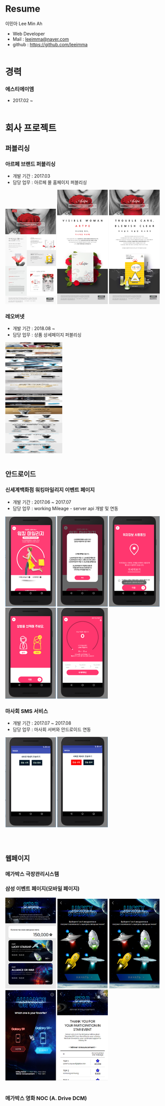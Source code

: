 # Resume

이민아 Lee Min Ah

- Web Developer
- Mail : leeimma@naver.com
- github : https://github.com/leeimma
 <br /> <br />
 
# 경력
### 에스티에이엠
* 2017.02 ~
 <br /> <br />
 
# 회사 프로젝트
## 퍼블리싱
### 아르페 브랜드 퍼블리싱
 - 개발 기간 : 2017.03
 - 담당 업무 : 아르페 몰 홈페이지 퍼블리싱
 
<img src="image/artpe/01_main.jpg" width="160"/> <img src="image/artpe/02_sub.jpg" width="160"/> <img src="image/artpe/03_sub.jpg" width="160"/> 

### 레오버넷 
 - 개발 기간 : 2018.08 ~
 - 담당 업무 : 상품 상세페이지 퍼블리싱
 
<img src="image/leoburnett/20181123_11st_mobile.jpg" width="180" height="350"/>
 <br /> <br />
 
## 안드로이드
### 신세계백화점 워킹마일리지 이벤트 페이지
 - 개발 기간 : 2017.06 ~ 2017.07
 - 담당 업무 : working Mileage - server api 개발 및 연동
 
<img src="image/working/00_sub.PNG" width="160"/> <img src="image/working/01_sub.PNG" width="160"/> <img src="image/working/02_sub.PNG" width="160"/> <img src="image/working/03_sub.PNG" width="160"/> <img src="image/working/04_sub.PNG" width="160"/> 

### 마사회 SMS 서비스 
 - 개발 기간 : 2017.07 ~ 2017.08
 - 담당 업무 : 마사회 서버와 안드로이드 연동
 
<img src="image/sms/01_main.PNG" width="160"/> <img src="image/sms/02_main.PNG" width="160"/> 

 <br /> <br />
 
 
## 웹페이지
### 메가박스 극장관리시스템

### 삼성 이벤트 페이지(모바일 페이지) 
<img src="image/S9EVENT/01_main.PNG" width="160"/> <img src="image/S9EVENT/02_sub.PNG" width="160"/> <img src="image/S9EVENT/02_sub.PNG" width="160"/> <img src="image/S9EVENT/04_sub.PNG" width="160"/> <img src="image/S9EVENT/05_sub.PNG" width="160"/>
 <br /> <br />
 
### 메가박스 영화 NOC (A. Drive DCM)



